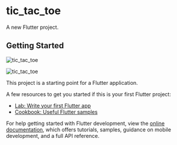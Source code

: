 # tic_tac_toe

A new Flutter project.

## Getting Started
![tic_tac_toe](https://github.com/user-attachments/assets/db0a6c9f-0629-4a84-a215-46e34ea4caab)


![ tic_tac_toe](https://github.com/user-attachments/assets/d41233ef-93c3-4f42-a011-7e4e58c48418)

This project is a starting point for a Flutter application.

A few resources to get you started if this is your first Flutter project:

- [Lab: Write your first Flutter app](https://docs.flutter.dev/get-started/codelab)
- [Cookbook: Useful Flutter samples](https://docs.flutter.dev/cookbook)

For help getting started with Flutter development, view the
[online documentation](https://docs.flutter.dev/), which offers tutorials,
samples, guidance on mobile development, and a full API reference.
